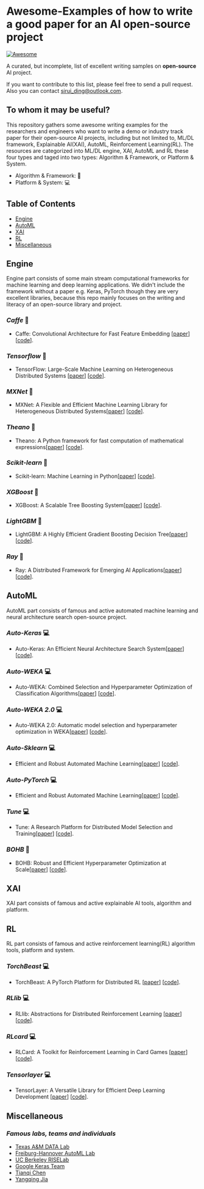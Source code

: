 # Awesome-Examples of how to write a good paper for an AI open-source project
[![Awesome](https://cdn.rawgit.com/sindresorhus/awesome/d7305f38d29fed78fa85652e3a63e154dd8e8829/media/badge.svg)](https://github.com/sindresorhus/awesome)

A curated, but incomplete, list of excellent writing samples on **open-source** AI project.

If you want to contribute to this list, please feel free to send a pull request. Also you can contact [sirui_ding@outlook.com](mailto:sirui_ding@outlook.com).


## To whom it may be useful?
This repository gathers some awesome writing examples for  the researchers and engineers who want to write a demo or industry track paper for their open-source AI projects, including but not limited to, ML/DL framework, Explainable AI(XAI), AutoML, Reinforcement Learning(RL). The resources are categorized into ML/DL engine, XAI, AutoML and RL these four types and taged into two types: Algorithm & Framework, or Platform & System.
 * Algorithm & Framework:  🚀
 * Platform & System: 💻


## Table of Contents

* [Engine](#Engine)
* [AutoML](#AutoML)
* [XAI](#XAI)
* [RL](#RL)
* [Miscellaneous](#Miscellaneous)

## Engine
Engine part consists of some main stream computational frameworks for machine learning and deep learning applications. We didn't include the framework without a paper e.g. Keras, PyTorch though they are very excellent libraries, because this repo mainly focuses on the writing and literacy of an open-source library and project.

### *Caffe* 🚀
  * Caffe: Convolutional Architecture for Fast Feature Embedding [[paper](https://arxiv.org/abs/1408.5093)] [[code](https://github.com/BVLC/caffe)].

### *Tensorflow* 🚀
  * TensorFlow: Large-Scale Machine Learning on Heterogeneous Distributed Systems [[paper](https://arxiv.org/abs/1603.04467)] [[code](https://github.com/tensorflow/tensorflow)].
  
### *MXNet* 🚀
  * MXNet: A Flexible and Efficient Machine Learning Library for Heterogeneous Distributed Systems[[paper](https://arxiv.org/abs/1512.01274)] [[code](https://github.com/apache/incubator-mxnet)].

### *Theano* 🚀
  * Theano: A Python framework for fast computation of mathematical expressions[[paper](https://arxiv.org/abs/1605.02688)] [[code](https://github.com/Theano/Theano)].

### *Scikit-learn* 🚀
  * Scikit-learn: Machine Learning in Python[[paper](https://arxiv.org/abs/1201.0490)] [[code](https://github.com/scikit-learn/scikit-learn)].
  
### *XGBoost* 🚀
  * XGBoost: A Scalable Tree Boosting System[[paper](https://arxiv.org/abs/1603.02754)] [[code](https://github.com/dmlc/xgboost)].
  
### *LightGBM* 🚀
  * LightGBM: A Highly Efficient Gradient Boosting Decision Tree[[paper](https://papers.nips.cc/paper/6907-lightgbm-a-highly-efficient-gradient-boosting-decision-tree.pdf)] [[code](https://github.com/microsoft/LightGBM)].
  
### *Ray* 🚀
  * Ray: A Distributed Framework for Emerging AI Applications[[paper](https://arxiv.org/abs/1712.05889)] [[code](https://github.com/ray-project/ray)].



## AutoML
AutoML part consists of famous and active automated machine learning and neural architecture search open-source project.

### *Auto-Keras* 💻
* Auto-Keras: An Efficient Neural Architecture Search System[[paper](http://delivery.acm.org/10.1145/3340000/3330648/p1946-jin.pdf?ip=203.205.141.43&id=3330648&acc=OPENTOC&key=39FCDE838982416F%2E39FCDE838982416F%2E4D4702B0C3E38B35%2E9F04A3A78F7D3B8D&__acm__=1573543788_96264faeb8afbfe17a8ea3a47ecfdfb1)] [[code](https://github.com/keras-team/autokeras)].

### *Auto-WEKA* 💻
  * Auto-WEKA: Combined Selection and Hyperparameter Optimization of Classification Algorithms[[paper](https://arxiv.org/abs/1208.3719)] [[code](https://github.com/automl/autoweka)].
  
### *Auto-WEKA 2.0* 💻
  * Auto-WEKA 2.0: Automatic model selection and hyperparameter optimization in WEKA[[paper](https://www.cs.ubc.ca/labs/beta/Projects/autoweka/papers/16-599.pdf)] [[code](https://github.com/automl/autoweka)].
  
 ### *Auto-Sklearn* 💻
  * Efficient and Robust Automated Machine Learning[[paper](https://ml.informatik.uni-freiburg.de/papers/15-NIPS-auto-sklearn-preprint.pdf)] [[code](https://github.com/automl/auto-sklearn)].
 
 ### *Auto-PyTorch* 💻
  * Efficient and Robust Automated Machine Learning[[paper](https://ml.informatik.uni-freiburg.de/papers/16-AUTOML-AutoNet.pdf)] [[code](https://github.com/automl/Auto-PyTorch)].
  
 ### *Tune* 💻
  * Tune: A Research Platform for Distributed Model Selection and Training[[paper](https://arxiv.org/abs/1807.05118)] [[code](https://github.com/ray-project/ray/tree/master/python/ray/tune)].
  
 ### *BOHB* 🚀
  * BOHB: Robust and Efficient Hyperparameter Optimization at Scale[[paper](https://ml.informatik.uni-freiburg.de/papers/18-ICML-BOHB.pdf)] [[code](https://github.com/automl/HpBandSter)].
 


## XAI
XAI part consists of famous and active explainable AI tools, algorithm and platform.


## RL
RL part consists of famous and active reinforcement learning(RL) algorithm tools, platform and system.

### *TorchBeast* 💻
* TorchBeast: A PyTorch Platform for Distributed RL [[paper](https://arxiv.org/abs/1910.03552)] [[code](https://github.com/facebookresearch/torchbeast)].

### *RLlib* 💻
* RLlib: Abstractions for Distributed Reinforcement Learning [[paper](https://arxiv.org/abs/1712.09381)] [[code](https://github.com/ray-project/ray/tree/master/rllib)].

### *RLcard* 💻
* RLCard: A Toolkit for Reinforcement Learning in Card Games [[paper](https://arxiv.org/abs/1910.04376)] [[code](https://github.com/datamllab/rlcard)].

### *Tensorlayer* 💻
* TensorLayer: A Versatile Library for Efficient Deep Learning Development [[paper](https://arxiv.org/abs/1707.08551)] [[code](https://github.com/tensorlayer/tensorlayer)].


## Miscellaneous

### *Famous labs, teams and individuals*
* [Texas A&M DATA Lab](http://faculty.cs.tamu.edu/xiahu/)
* [Freiburg-Hannover AutoML Lab](https://www.automl.org/)
* [UC Berkeley RISELab](https://rise.cs.berkeley.edu/)
* [Google Keras Team](https://github.com/keras-team)
* [Tianqi Chen](https://tqchen.com/)
* [Yangqing Jia](http://daggerfs.com/)


